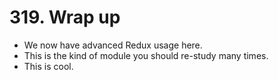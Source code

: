 # 319. Wrap up
- We now have advanced Redux usage here.
- This is the kind of module you should re-study many times.
- This is cool. 